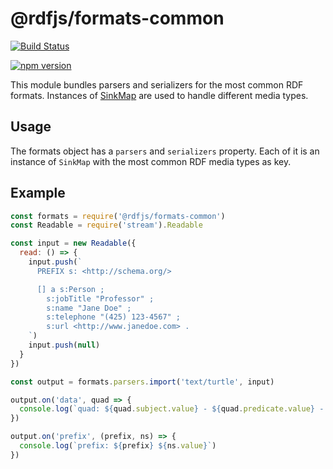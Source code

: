 # @rdfjs/formats-common

[![Build Status](https://travis-ci.org/rdfjs/formats-common.svg?branch=master)](https://travis-ci.org/rdfjs/formats-common)

[![npm version](https://img.shields.io/npm/v/@rdfjs/formats-common.svg)](https://www.npmjs.com/package/@rdfjs/formats-common)

This module bundles parsers and serializers for the most common RDF formats.
Instances of [SinkMap](https://github.com/rdfjs/sink-map) are used to handle different media types.

## Usage

The formats object has a `parsers` and `serializers` property.
Each of it is an instance of `SinkMap` with the most common RDF media types as key.

## Example

```javascript
const formats = require('@rdfjs/formats-common')
const Readable = require('stream').Readable

const input = new Readable({
  read: () => {
    input.push(`
      PREFIX s: <http://schema.org/>

      [] a s:Person ;
        s:jobTitle "Professor" ;
        s:name "Jane Doe" ;
        s:telephone "(425) 123-4567" ;
        s:url <http://www.janedoe.com> .
    `)
    input.push(null)
  }
})

const output = formats.parsers.import('text/turtle', input)

output.on('data', quad => {
  console.log(`quad: ${quad.subject.value} - ${quad.predicate.value} - ${quad.object.value}`)
})

output.on('prefix', (prefix, ns) => {
  console.log(`prefix: ${prefix} ${ns.value}`)
})
```
